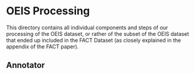 # OEIS Processing

This directory contains all individual components and steps of our processing of the OEIS dataset, or rather of the subset of the OEIS dataset that ended up included in the FACT Dataset (as closely explained in the appendix of the FACT paper).

## Annotator